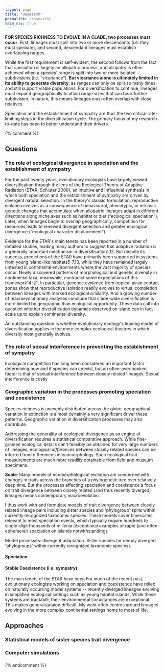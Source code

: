 ```yaml
---
layout: page
title: "Research"
permalink: /research/
main_nav: true
---
```


**FOR SPECIES RICHNESS TO EVOLVE IN A CLADE, two processes must occur**. First, lineages must split into two or more descendants (i.e. they must speciate), and second, descendant lineages must establish overlapping ranges. 

While the first requirement is self-evident, the second follows from the fact that speciation is largely an allopatric process, and allopatry is often achieved when a species’ range is split into two or more isolated subdivisions (i.e. “vicariance”). **But vicariance alone is ultimately limited in its ability to generate diversity**, as ranges can only be split so many times and still support viable populations. For diversification to continue, lineages must expand geographically to attain range sizes that can bear further subdivision. In nature, this means lineages must often overlap with close relatives. 

Speciation and the establishment of sympatry are thus the two critical rate-limiting steps in the diversification cycle. The primary focus of my research to-date has been to better understand their drivers. 

{% comment %} 
## Questions

### The role of ecological divergence in speciation and the establishment of sympatry

For the past twenty years, evolutionary ecologists have largely viewed diversification through the lens of the Ecological Theory of Adaptive Radiation (ETAR; Schluter 2000), an intuitive and influential synthesis in which both speciation and the establishment of sympatry are driven by divergent natural selection. In the theory's classic formulation, reproductive isolation evolves as a consequence of behavioural, phenotypic, or intrinsic genetic changes that accumulate when allopatric lineages adapt in different directions along niche axes such as habitat or diet (“ecological speciation”). Later, when lineages begin to overlap geographically, competition for resources leads to renewed divergent selection and greater ecological divergence (“ecological character displacement”).

Evidence for the ETAR's main tenets has been reported in a number of detailed studies, leading many authors to suggest that adaptive radiation is a generally important mechanism in
diversification1,12. But despite its success, predictions of the ETAR have primarily been supported in systems from young island-like habitats5-7,13, while they have remained largely untested in continental environments where the vast majority of species occur. Newly discovered patterns of morphological and genetic diversity in continental taxa, meanwhile, contradict some expectations of this framework14-21. In particular, genomic evidence from tropical avian contact zones show that reproductive isolation readily evolves to virtual completion between lineages with marked ecological similarity. And a growing number of macroevolutionary analyses conclude that clade-wide diversification is more limited by geographic than ecological opportunity. These data call into question whether diversification dynamics observed on island can in fact scale up to explain continental diversity. 

An outstanding question is whether evolutionary ecology's leading model of diversification applies in the more complex ecological theatres in which diversity most generally evolves.

### The role of sexual interference in preventing the establishment of sympatry

Ecological competition has long been considered an important factor determining how and if species can coexist, but an often-overloooked factor is that of sexual interference between closely related lineages. Sexual interference is costly 


### Geographic variation in the processes promoting speciation and coexistence

Species richness is unevenly distributed across the globe. geographical variation in extinction is almost certainly a very significant driver these patterns. Geographic variation in diversification processes may also contribute. 




Addressing the generality of ecological divergence as an engine of diversification requires a statistical comparative approach. While fine-grained ecological details can't feasibly be obtained for very large numbers of lineages, ecological *differences* between closely related species can be inferred from differences in ecomorphology. Such ecological trait measurements are much more readiliy obtainable from field and museum specimens.

**Scale**: Many models of ecomorphological evolution are concerned with changes in traits across the branches of a phylogenetic tree over relatively deep time. But the processes affecting speciation and coexistence a focus on trait divergence between closely related (and thus recently diverged) lineages means contemporary macroevolution. 

I thus work with and formulate models of trait divergence between closely related lineage pairs including sister species and 'phylogroup' splits within currently recognized taxonomic species. These models cover timescales relevant to most speciation events, which typically require hundreds to single-digit thousands of millenia (exceptional examples of rapid (and often-ephemeral) speciation on islands notwithstanding).

Model processes: divergent adaptation. Sister species (or deeply diverged 'phylogroups' within currently recognized taxonomic species). 

#### Speciation

#### Stable Coexistence (i.e. sympatry)






The main tenets of the ETAR have been
For much of the recent past, evolutionary ecologists working on speciation and coexistence have relied on naturally occurring model systems -- recently diverged lineages evolving in simplified ecological settings such as young habitat islands. While these systems are tractable, their environmental circustances are exceptional. This makes generalizataion difficult. My work often centres around lineages evolving in the more complex continental settings home to most of life. 







## Approaches


### Statistical models of sister species trait divergence 

### Computer simulations

### 

{% endcomment %} 